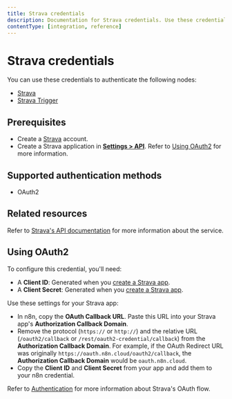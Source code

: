 ```yaml
---
title: Strava credentials
description: Documentation for Strava credentials. Use these credentials to authenticate Strava in n8n, a workflow automation platform.
contentType: [integration, reference]
---
```


# Strava credentials

You can use these credentials to authenticate the following nodes:

- [Strava](/integrations/builtin/app-nodes/n8n-nodes-base.strava.md)
- [Strava Trigger](/integrations/builtin/trigger-nodes/n8n-nodes-base.stravatrigger.md)

## Prerequisites

- Create a [Strava](https://strava.com) account.
- Create a Strava application in [**Settings > API**](https://www.strava.com/settings/api). Refer to [Using OAuth2](#using-oauth2) for more information.

## Supported authentication methods

- OAuth2

## Related resources

Refer to [Strava's API documentation](https://developers.strava.com/docs/reference/) for more information about the service.

## Using OAuth2

To configure this credential, you'll need:

- A **Client ID**: Generated when you [create a Strava app](https://developers.strava.com/docs/getting-started/#account).
- A **Client Secret**: Generated when you [create a Strava app](https://developers.strava.com/docs/getting-started/#account).

Use these settings for your Strava app:

- In n8n, copy the **OAuth Callback URL**. Paste this URL into your Strava app's **Authorization Callback Domain**.
- Remove the protocol (`https://` or `http://`) and the relative URL (`/oauth2/callback` or `/rest/oauth2-credential/callback`) from the **Authorization Callback Domain**. For example, if the OAuth Redirect URL was originally `https://oauth.n8n.cloud/oauth2/callback`, the **Authorization Callback Domain** would be `oauth.n8n.cloud`.
- Copy the **Client ID** and **Client Secret** from your app and add them to your n8n credential.

Refer to [Authentication](https://developers.strava.com/docs/authentication/) for more information about Strava's OAuth flow.
